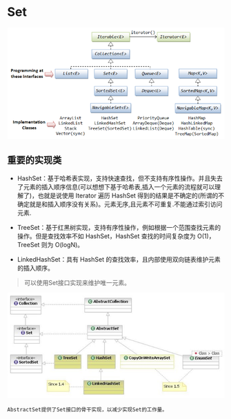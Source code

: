 # Set

![](../core/Collection_interfaces.png)

## 重要的实现类

- HashSet：基于哈希表实现，支持快速查找，但不支持有序性操作。并且失去了元素的插入顺序信息(可以想想下基于哈希表,插入一个元素的流程就可以理解了)，也就是说使用 Iterator 遍历 HashSet 得到的结果是不确定的(所谓的不确定就是和插入顺序没有关系)。元素无序,且元素不可重复.不能通过索引访问元素.

- TreeSet：基于红黑树实现，支持有序性操作，例如根据一个范围查找元素的操作。但是查找效率不如 HashSet，HashSet 查找的时间复杂度为 O(1)，TreeSet 则为 O(logN)。

- LinkedHashSet：具有 HashSet 的查找效率，且内部使用双向链表维护元素的插入顺序。

>可以使用Set接口实现来维护唯一元素。

![](../core/Set实现类类图.jpg)

    AbstractSet提供了Set接口的骨干实现，以减少实现Set的工作量。
